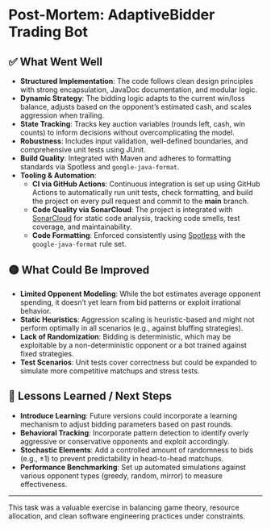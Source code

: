 # Post-Mortem: AdaptiveBidder Trading Bot

## ✅ What Went Well

- **Structured Implementation**: The code follows clean design principles with strong encapsulation, JavaDoc documentation, and modular logic.
- **Dynamic Strategy**: The bidding logic adapts to the current win/loss balance, adjusts based on the opponent’s estimated cash, and scales aggression when trailing.
- **State Tracking**: Tracks key auction variables (rounds left, cash, win counts) to inform decisions without overcomplicating the model.
- **Robustness**: Includes input validation, well-defined boundaries, and comprehensive unit tests using JUnit.
- **Build Quality**: Integrated with Maven and adheres to formatting standards via Spotless and `google-java-format`. 
- **Tooling & Automation**:
    - **CI via GitHub Actions**: Continuous integration is set up using GitHub Actions to automatically run unit tests, check formatting, and build the project on every pull request and commit to the **main** branch.
    - **Code Quality via SonarCloud**: The project is integrated with [SonarCloud](https://sonarcloud.io) for static code analysis, tracking code smells, test coverage, and maintainability.
    - **Code Formatting**: Enforced consistently using [Spotless](https://github.com/diffplug/spotless) with the `google-java-format` rule set.

## 🟡 What Could Be Improved

- **Limited Opponent Modeling**: While the bot estimates average opponent spending, it doesn’t yet learn from bid patterns or exploit irrational behavior.
- **Static Heuristics**: Aggression scaling is heuristic-based and might not perform optimally in all scenarios (e.g., against bluffing strategies).
- **Lack of Randomization**: Bidding is deterministic, which may be exploitable by a non-deterministic opponent or a bot trained against fixed strategies.
- **Test Scenarios**: Unit tests cover correctness but could be expanded to simulate more competitive matchups and stress tests.

## 🚀 Lessons Learned / Next Steps

- **Introduce Learning**: Future versions could incorporate a learning mechanism to adjust bidding parameters based on past rounds.
- **Behavioral Tracking**: Incorporate pattern detection to identify overly aggressive or conservative opponents and exploit accordingly.
- **Stochastic Elements**: Add a controlled amount of randomness to bids (e.g., ±1) to prevent predictability in head-to-head matchups.
- **Performance Benchmarking**: Set up automated simulations against various opponent types (greedy, random, mirror) to measure effectiveness.

---

This task was a valuable exercise in balancing game theory, resource allocation, and clean software engineering practices under constraints.
